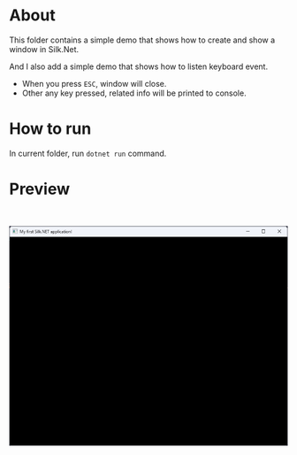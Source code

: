 ﻿# About

This folder contains a simple demo that shows how to create and show a window in Silk.Net.

And I also add a simple demo that shows how to listen keyboard event.

- When you press `ESC`, window will close.
- Other any key pressed, related info will be printed to console.

# How to run

In current folder, run `dotnet run` command.

# Preview

<br>

![demo.png](https://raw.githubusercontent.com/Dynesshely/Hello-Silk.Net/main/Hello.Silk.Net.WindowUsage/demo.png)

